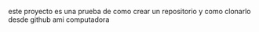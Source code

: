 este proyecto es una prueba de como crear un repositorio y como clonarlo desde github ami computadora
